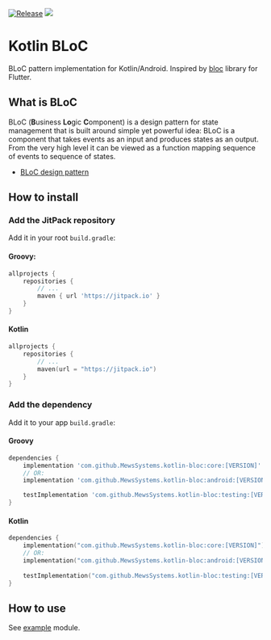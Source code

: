 [![Release](https://jitpack.io/v/MewsSystems/kotlin-bloc.svg)](https://jitpack.io/#MewsSystems/kotlin-bloc)
[![](https://github.com/MewsSystems/kotlin-bloc/workflows/Test/badge.svg)](https://github.com/MewsSystems/kotlin-bloc/)

# Kotlin BLoC

BLoC pattern implementation for Kotlin/Android. Inspired by [bloc](https://bloclibrary.dev/) library for Flutter.

## What is BLoC

BLoC (**B**usiness **Lo**gic **C**omponent) is a design pattern for state management that is built around simple yet powerful idea: BLoC is a component that takes events as an input and produces states as an output. From the very high level it can be viewed as a function mapping sequence of events to sequence of states.

- [BLoC design pattern](https://www.didierboelens.com/2018/08/reactive-programming-streams-bloc/)

## How to install

### Add the JitPack repository

Add it in your root `build.gradle`:

#### Groovy:

```groovy
allprojects {
    repositories {
        // ...
        maven { url 'https://jitpack.io' }
    }
}
```

#### Kotlin

```kotlin
allprojects {
    repositories {
        // ...
        maven(url = "https://jitpack.io")
    }
}
```

### Add the dependency

Add it to your app `build.gradle`:

#### Groovy

```groovy
dependencies {
    implementation 'com.github.MewsSystems.kotlin-bloc:core:[VERSION]' // base functionality
    // OR:
    implementation 'com.github.MewsSystems.kotlin-bloc:android:[VERSION]' // Android-specific things (includes core as well)

    testImplementation 'com.github.MewsSystems.kotlin-bloc:testing:[VERSION]' // for test helpers
}
```

#### Kotlin

```kotlin
dependencies {
    implementation("com.github.MewsSystems.kotlin-bloc:core:[VERSION]") // base functionality
    // OR:
    implementation("com.github.MewsSystems.kotlin-bloc:android:[VERSION]") // Android-specific things (includes core as well)
    
    testImplementation("com.github.MewsSystems.kotlin-bloc:testing:[VERSION]") // for test helpers
}
```

## How to use

See [example](./example/src/main/java/com/mews/app/bloc/example) module.
